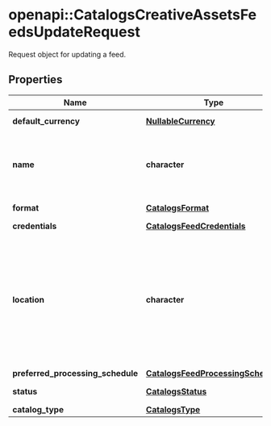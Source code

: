 # openapi::CatalogsCreativeAssetsFeedsUpdateRequest

Request object for updating a feed.

## Properties
Name | Type | Description | Notes
------------ | ------------- | ------------- | -------------
**default_currency** | [**NullableCurrency**](NullableCurrency.md) |  | [optional] [Enum: ] 
**name** | **character** | A human-friendly name associated to a given feed. | [optional] 
**format** | [**CatalogsFormat**](CatalogsFormat.md) |  | [optional] [Enum: ] 
**credentials** | [**CatalogsFeedCredentials**](CatalogsFeedCredentials.md) |  | [optional] 
**location** | **character** | The URL where a feed is available for download. This URL is what Pinterest will use to download a feed for processing. | [optional] [Pattern: ^(http|https|ftp|sftp):/] 
**preferred_processing_schedule** | [**CatalogsFeedProcessingSchedule**](CatalogsFeedProcessingSchedule.md) |  | [optional] 
**status** | [**CatalogsStatus**](CatalogsStatus.md) |  | [optional] [Enum: ] 
**catalog_type** | [**CatalogsType**](CatalogsType.md) |  | [Enum: ] 


